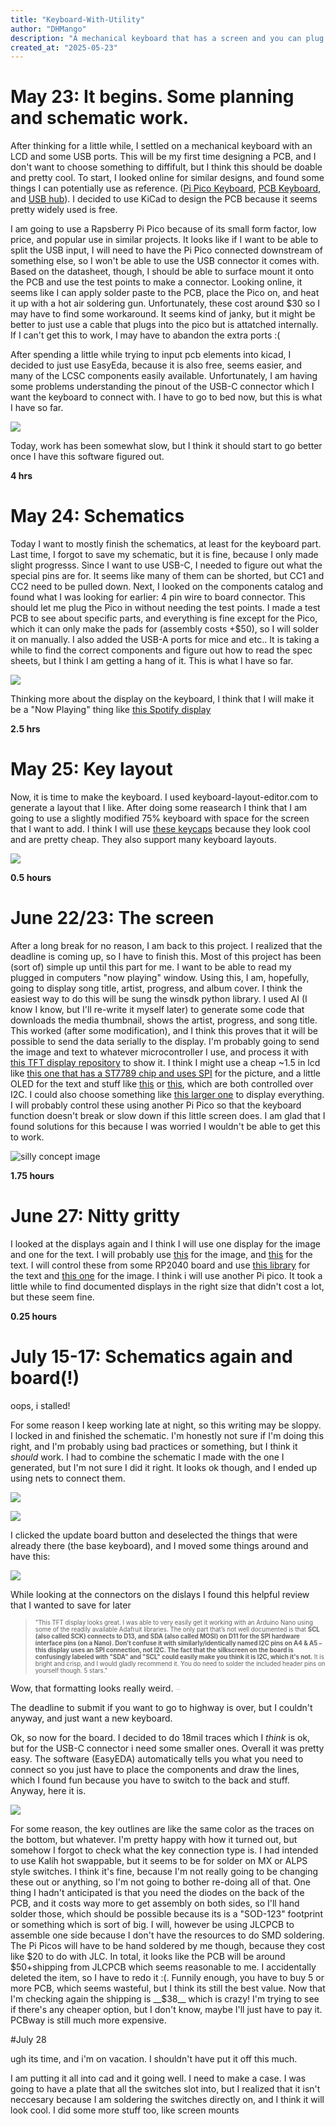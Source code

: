 ```yaml
---
title: "Keyboard-With-Utility"
author: "DHMango"
description: "A mechanical keyboard that has a screen and you can plug a mouse into"
created_at: "2025-05-23"
---
```


# May 23: It begins. Some planning and schematic work.

After thinking for a little while, I settled on a mechanical keyboard with an LCD and some USB ports. This will be my first time designing a PCB, and I don't want to choose something to diffifult, but I think this should be doable and pretty cool. To start, I looked online for similar designs, and found some things I can potentially use as reference. ([Pi Pico Keyboard](https://github.com/zli117/Pico-Keyboard?tab=readme-ov-file), [PCB Keyboard](https://hackspace.raspberrypi.com/articles/how-i-made-a-pcb-mechanical-keyboard), and [USB hub](https://jams.hackclub.com/batch/usb-hub/part-1)). I decided to use KiCad to design the PCB because it seems pretty widely used is free.

I am going to use a Rapsberry Pi Pico because of its small form factor, low price, and popular use in similar projects. It looks like if I want to be able to split the USB input, I will need to have the Pi Pico connected downstream of something else, so I won't be able to use the USB connector it comes with. Based on the datasheet, though, I should be able to surface mount it onto the PCB and use the test points to make a connector. Looking online, it seems like I can apply solder paste to the PCB, place the Pico on, and heat it up with a hot air soldering gun. Unfortunately, these cost around $30 so I may have to find some workaround. It seems kind of janky, but it might be better to just use a cable that plugs into the pico but is attatched internally. If I can't get this to work, I may have to abandon the extra ports :(

After spending a little while trying to input pcb elements into kicad, I decided to just use EasyEda, because it is also free, seems easier, and many of the LCSC components easily available. Unfortunately, I am having some problems understanding the pinout of the USB-C connector which I want the keyboard to connect with. I have to go to bed now, but this is what I have so far. 

![](https://hc-cdn.hel1.your-objectstorage.com/s/v3/be045fe81315f0288636f58adefc04a6cdf7124f_screenshot_2025-05-24_002139.png)

Today, work has been somewhat slow, but I think it should start to go better once I have this software figured out.

**4 hrs**

# May 24: Schematics

Today I want to mostly finish the schematics, at least for the keyboard part. Last time, I forgot to save my schematic, but it is fine, because I only made slight progresss. Since I want to use USB-C, I needed to figure out what the special pins are for. It seems like many of them can be shorted, but CC1 and CC2 need to be pulled down. Next, I looked on the components catalog and found what I was looking for earlier: 4 pin wire to board connector. This should let me plug the Pico in without needing the test points. I made a test PCB to see about specific parts, and everything is fine except for the Pico, which it can only make the pads for (assembly costs +$50), so I will solder it on manually. I also added the USB-A ports for mice and etc.. It is taking a while to find the correct components and figure out how to read the spec sheets, but I think I am getting a hang of it. This is what I have so far.

![](https://hc-cdn.hel1.your-objectstorage.com/s/v3/d33dd988320a5a328f591fa9a7b45f70af6fc251_image.png)

Thinking more about the display on the keyboard, I think that I will make it be a "Now Playing" thing like [this Spotify display](https://github.com/Dongathan-Jong/SpotifyDisplay/?tab=readme-ov-file) 

**2.5 hrs**

 # May 25: Key layout

 Now, it is time to make the keyboard. I used keyboard-layout-editor.com to generate a layout that I like. After doing some reasearch I think that I am going to use a slightly modified 75% keyboard with space for the screen that I want to add. I think I will use [these keycaps](https://www.amazon.com/dp/B0D1QYXBNV?th=1) because they look cool and are pretty cheap. They also support many keyboard layouts. 
 
 ![](https://github.com/user-attachments/assets/fae62950-9944-42f3-984f-2ff54f396937)

**0.5 hours**

# June 22/23: The screen

After a long break for no reason, I am back to this project. I realized that the deadline is coming up, so I have to finish this.
Most of this project has been (sort of) simple up until this part for me. I want to be able to read my plugged in computers "now playing" window. Using this, I am, hopefully, going to display song title, artist, progress, and album cover. I think the easiest way to do this will be sung the winsdk python library. I used AI (I know I know, but I'll re-write it myself later) to generate some code that downloads the media thumbnail, shows the artist, progress, and song title. This worked (after some modification), and I think this proves that it will be possible to send the data serially to the display. I'm probably going to send the image and text to whatever microcontroller I use, and process it with [this TFT display repository](https://github.com/Bodmer/TFT_eSPI/tree/master) to show it. I think I might use a cheap ~1.5 in lcd like [this one that has a ST7789 chip and uses SPI](https://www.amazon.com/dp/B0C1TFWDS7) for the picture, and a little OLED for the text and stuff like [this](https://www.amazon.com/dp/B08CDN5PSJ) or [this](https://www.amazon.com/dp/B09T6SJBV5), which are both controlled over I2C. I could also choose something like [this larger one](https://www.amazon.com/dp/B01CZL6QIQ) to display everything. I will probably control these using another Pi Pico so that the keyboard function doesn't break or slow down if this little screen does. I am glad that I found solutions for this because I was worried I wouldn't be able to get this to work.

![silly concept image](https://cdn-1.files.vc/files/bfy/a434fb8c9b481d74d2a532370e0f1221.png)


**1.75 hours**

# June 27: Nitty gritty

I looked at the displays again and I think I will use one display for the image and one for the text. I will probably use [this](https://www.amazon.com/dp/B0DN9NMBFW) for the image, and [this](https://www.amazon.com/dp/B0CFF17DGH?) for the text. I will control these from some RP2040 board and use [this library](https://learn.adafruit.com/adafruit-monochrome-1-12-in-128x128-oled/pinouts) for the text and [this one](https://github.com/adafruit/Adafruit-ST7735-Library) for the image. I think i will use another Pi pico. It took a little while to find documented displays in the right size that didn't cost a lot, but these seem fine.

**0.25 hours**

# July 15-17: Schematics again and board(!)

oops, i stalled!


For some reason I keep working late at night, so this writing may be sloppy.
I locked in and finished the schematic. I'm honestly not sure if I'm doing this right, and I'm probably using bad practices or something, but I think it _should_ work. I had to combine the schematic I made with the one I generated, but I'm not sure I did it right. It looks ok though, and I ended up using nets to connect them.

![](https://hc-cdn.hel1.your-objectstorage.com/s/v3/dfc141eb10033909b1c3710609c376a2d3b5aba2_image.png)

![](https://hc-cdn.hel1.your-objectstorage.com/s/v3/2ecfd2815a26ca843aa04b71708bd8212ed1a91f_image.png)

I clicked the update board button and deselected the things that were already there (the base keyboard), and I moved some things around and have this:

![](https://hc-cdn.hel1.your-objectstorage.com/s/v3/d285198f39536ad42af8788581f7bb16e52c94f5_image.png)

While looking at the connectors on the dislays I found this helpful review that I wanted to save for later 
> <sub><sup>"This TFT display looks great. I was able to very easily get it working with an Arduino Nano using some of the readily available Adafruit libraries. The only part that’s not well documented is that __SCL (also called SCK) connects to D13, and SDA (also called MOSI) on D11 for the SPI hardware interface pins (on a Nano). Don’t confuse it with similarly/identically named I2C pins on A4 & A5 – this display uses an SPI connection, not I2C.  The fact that the silkscreen on the board is confusingly labeled with "SDA" and "SCL" could easily make you think it is I2C, which it's not.__  It is bright and crisp, and I would gladly recommend it. You do need to solder the included header pins on yourself though. 5 stars."</sup></sub>

Wow, that formatting looks really weird. <sub><sup><sub><sup><sub><sup><sub><sup><sub><sup><sub><sup><sub><sup><sub><sup>hehehehehehehehehe</sup></sub></sup></sub></sup></sub></sup></sub></sup></sub></sup></sub></sup></sub></sup></sub>

The deadline to submit if you want to go to highway is over, but I couldn't anyway, and just want a new keyboard.

Ok, so now for the board. I decided to do 18mil traces which I _think_ is ok, but for the USB-C connector i need some smaller ones. Overall it was pretty easy. The software (EasyEDA) automatically tells you what you need to connect so you just have to place the components and draw the lines, which I found fun because you have to switch to the back and stuff. Anyway, here it is. 

![](https://hc-cdn.hel1.your-objectstorage.com/s/v3/1d8a0d9bea603ff0652d3d1607ed3872e57c568f_image.png)

For some reason, the key outlines are like the same color as the traces on the bottom, but whatever. I'm pretty happy with how it turned out, but somehow I forgot to check what the key connection type is. I had intended to use Kalih hot swappable, but it seems to be for solder on MX or ALPS style switches. I think it's fine, because I'm not really going to be changing these out or anything, so I'm not going to bother re-doing all of that. One thing I hadn't anticipated is that you need the diodes on the back of the PCB, and it costs way more to get assembly on both sides, so I'll hand solder those, which should be possible because its is a "SOD-123" footprint or something which is sort of big. I will, however be using JLCPCB to assemble one side because I don't have the resources to do SMD soldering. The Pi Picos will have to be hand soldered by me though, because they cost like $20 to do with JLC. In total, it looks like the PCB will be around $50+shipping from JLCPCB which seems reasonable to me. I accidentally deleted the item, so I have to redo it :(. Funnily enough, you have to buy 5 or more PCB, which seems wasteful, but I think its still the best value. Now that I'm checking again the shipping is __$38__ which is crazy! I'm trying to see if there's any cheaper option, but I don't know, maybe I'll just have to pay it. PCBway is still much more expensive.

#July 28

ugh its time, and i'm on vacation. I shouldn't have put it off this much.

I am putting it all into cad and it going well. I need to make a case. I was going to have a plate that all the switches slot into, but I realized that it isn't neccesary because I am soldering the switches directly on, and I think it will look cool. I did some more stuff too, like screen mounts
